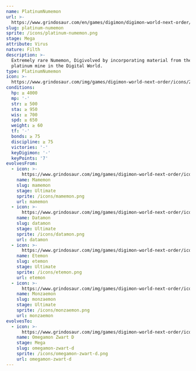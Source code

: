 ```yaml
---
name: PlatinumNumemon
url: >-
  https://www.grindosaur.com/en/games/digimon/digimon-world-next-order/digimon/203-platinum-numemon
slug: platinum-numemon
sprite: /icons/platinum-numemon.png
stage: Mega
attribute: Virus
nature: Filth
description: >-
  Extremely rare Numemon, Digivolved by incorporating material from the first
  platinum mine in the Digital World.
type: PlatinumNumemon
icon: >-
  https://www.grindosaur.com/img/games/digimon-world-next-order/icons/203-platinumnumemon-icon.png
conditions:
  hp: ≥ 4000
  mp: '-'
  str: ≥ 500
  sta: ≥ 950
  wis: ≥ 700
  spd: ≥ 650
  weight: ≥ 60
  tf: '-'
  bonds: ≥ 75
  discipline: ≥ 75
  victories: '-'
  keyDigimon: '-'
  keyPoints: '7'
evolvesFrom:
  - icon: >-
      https://www.grindosaur.com/img/games/digimon-world-next-order/icons/129-mamemon-icon-small.png
    name: Mamemon
    slug: mamemon
    stage: Ultimate
    sprite: /icons/mamemon.png
    url: mamemon
  - icon: >-
      https://www.grindosaur.com/img/games/digimon-world-next-order/icons/141-datamon-icon-small.png
    name: Datamon
    slug: datamon
    stage: Ultimate
    sprite: /icons/datamon.png
    url: datamon
  - icon: >-
      https://www.grindosaur.com/img/games/digimon-world-next-order/icons/153-etemon-icon-small.png
    name: Etemon
    slug: etemon
    stage: Ultimate
    sprite: /icons/etemon.png
    url: etemon
  - icon: >-
      https://www.grindosaur.com/img/games/digimon-world-next-order/icons/154-monzaemon-icon-small.png
    name: Monzaemon
    slug: monzaemon
    stage: Ultimate
    sprite: /icons/monzaemon.png
    url: monzaemon
evolvesTo:
  - icon: >-
      https://www.grindosaur.com/img/games/digimon-world-next-order/icons/225-omegamon-zwart-d-icon-small.png
    name: Omegamon Zwart D
    stage: Mega
    slug: omegamon-zwart-d
    sprite: /icons/omegamon-zwart-d.png
    url: omegamon-zwart-d
---
```


